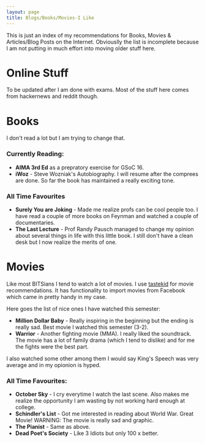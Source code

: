```yaml
---
layout: page
title: Blogs/Books/Movies-I Like
---
```


This is just an index of my recommendations for Books, Movies & Articles/Blog Posts on the Internet. Obviouslly the list is incomplete because I am not putting in much effort into moving older stuff here.

# Online Stuff

To be updated after I am done with exams. Most of the stuff here comes from hackernews and reddit though.

# Books

I don't read a lot but I am trying to change that.
###  Currently Reading:
- **AIMA 3rd Ed** as a prepratory exercise for GSoC 16.
- **iWoz** - Steve Wozniak's Autobiography. I will resume after the comprees are done. So far the book has maintained a really exciting tone.

### All Time Favourites
- **Surely You are Joking** - Made me realize profs can be cool people too. I have read a couple of more books on Feynman and watched a couple of documentaries. 
- **The Last Lecture** - Prof Randy Pausch managed to change my opinion about several things in life with this little book. I still don't have a clean desk but I now realize the merits of one.


# Movies

Like most BITSians I tend to watch a lot of movies. I use [tastekid](tastekid.com) for movie recommendations. It has functionality to import movies from Facebook which came in pretty handy in my case.

Here goes the list of nice ones I have watched this semester:

- **Million Dollar Baby** - Really inspiring in the beginning but the ending is really sad. Best movie I watched this semester (3-2).
- **Warrior** - Another fighting movie (MMA). I really liked the soundtrack.  The movie has a lot of family drama (which I tend to dislike) and for me the fights were the best part.

I also watched some other among them I would say King's Speech was very average and in my opionion is hyped.

### All Time Favourites:
- **October Sky** - I cry everytime I watch the last scene. Also makes me realize the opportunity I am wasting by not working hard enough at college.
- **Schindler's List** - Got me interested in reading about World War. Great Movie! WARNING: The movie is really sad and graphic.
- **The Pianist** - Same as above.
- **Dead Poet's Society** - Like 3 Idiots but only 100 x better.


